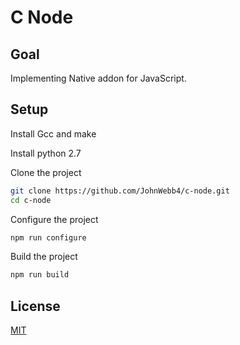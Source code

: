# C Node

## Goal

Implementing Native addon for JavaScript.

## Setup

Install Gcc and make

Install python 2.7

Clone the project

```sh
git clone https://github.com/JohnWebb4/c-node.git
cd c-node
```

Configure the project

```sh
npm run configure
```

Build the project

```sh
npm run build
```

## License

[MIT](/LICENSE)
